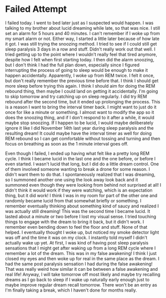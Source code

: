 # Failed Attempt

I failed today. I went to bed later just as I suspected would happen. I was talking to my brother about lucid dreaming while late, so that was nice. I still set an alarm for 5 hours and 40 minutes. I can't remember if I woke up from my smart alarm or not. Either way, I started a little later because of how late it got. I was still trying the snoozing method. I tried to see if I could still get sleep paralysis 3 days in a row and stuff. Didn't really work out that well. I tried getting up to the point where I wouldn't really feel that tired anymore, despite how I felt when first starting today. I then did the alarm snoozing, but I don't think I had the full plan down, especially since I figured interrupting the process of going to sleep would be enough to make it happen accidentally. Apparently, I woke up from REM twice. I felt it once, but don't really remember the previous time before that. I think I should get more sleep before trying this again. I think I should aim for doing the REM rebound thing, then maybe I could land on getting it accidentally. I'm going to skip tomorrow and try catching up on sleep regularly. I did try REM rebound after the second time, but it ended up prolonging the process. This is a reason I want to bring the interval timer back. I might want to just do it once for like a minute or something. I almost want to modify the app so it does the snoozing thing, and if I don't respond to it after a while, it would maybe stop snoozing. If I happen to be lucid, I would maybe deliberately ignore it like I did November 14th last year during sleep paralysis and the resulting dream! It could maybe have the interval timer as well for doing REM rebound so I can get comfortable without tossing and turning and then focus on breathing as soon as the 1 minute interval goes off.

Even though I failed, I ended up having what felt like a pretty long REM cycle. I think I became lucid in the last one and the one before, or before I even started. I wasn't lucid that long, but I did do a little dream control. One of them involved someone wanting to break a drone for some reason. I didn't want them to do that. I spontaneously realized that I was dreaming, so I summoned another one using the look away look back and it summoned even though they were looking from behind not surprised at all! I didn't think it would work if they were watching, which is an expectation thing, but it did work! I think I was in my room for part of the other one and randomly became lucid from that somewhat briefly or something. I remember eventually thinking about something kind of saucy and realized I was actually still dreaming! This was the second time I became lucid. It lasted about a minute or two before I lost my visual sense. I tried touching things to engage with the dream to bring it back, but it didn't work. I remember even bending down to feel the floor and stuff. None of that helped. I eventually thought I woke up, but noticed my smoke detector light was off and the time it was on my clock. I instantly told myself I didn't actually wake up yet. At first, I was kind of having post sleep paralysis sensations that I might get after waking up from a long REM cycle where I remember a lot of the dream. This was in my false awakening! I think I just closed my eyes and then woke up for real in the same place as the dream. I had the same post paralysis sensation I had during the false awakening! That was really weird how similar it can be between a false awakening and real life! Anyway, I will take tomorrow off most likely and maybe try recalling dreams as I go back to sleep if I wake up naturally early enough just to maybe improve regular dream recall tomorrow. There won't be an entry as I'm finally taking a break, which I haven't done for months really.
